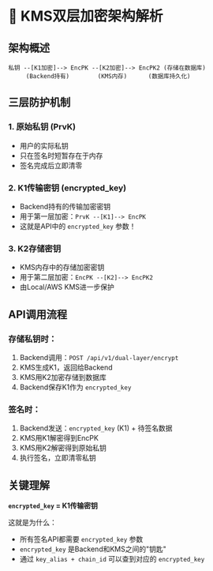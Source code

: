 # 🔐 KMS双层加密架构解析

## 架构概述
```
私钥 --[K1加密]--> EncPK --[K2加密]--> EncPK2 (存储在数据库)
     (Backend持有)        (KMS内存)      (数据库持久化)
```

## 三层防护机制

### 1. **原始私钥 (PrvK)**
- 用户的实际私钥
- 只在签名时短暂存在于内存
- 签名完成后立即清零

### 2. **K1传输密钥 (encrypted_key)**
- Backend持有的传输加密密钥
- 用于第一层加密：`PrvK --[K1]--> EncPK`
- 这就是API中的 `encrypted_key` 参数！

### 3. **K2存储密钥**
- KMS内存中的存储加密密钥
- 用于第二层加密：`EncPK --[K2]--> EncPK2`
- 由Local/AWS KMS进一步保护

## API调用流程

### 存储私钥时：
1. Backend调用：`POST /api/v1/dual-layer/encrypt`
2. KMS生成K1，返回给Backend
3. KMS用K2加密存储到数据库
4. Backend保存K1作为 `encrypted_key`

### 签名时：
1. Backend发送：`encrypted_key` (K1) + 待签名数据
2. KMS用K1解密得到EncPK
3. KMS用K2解密得到原始私钥
4. 执行签名，立即清零私钥

## 关键理解

**`encrypted_key` = K1传输密钥**

这就是为什么：
- 所有签名API都需要 `encrypted_key` 参数
- `encrypted_key` 是Backend和KMS之间的"钥匙"
- 通过 `key_alias + chain_id` 可以查到对应的 `encrypted_key`
